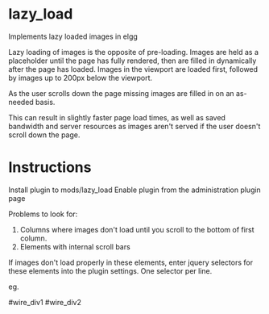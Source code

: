 lazy_load
=========

Implements lazy loaded images in elgg

Lazy loading of images is the opposite of pre-loading.  Images are held as a placeholder until
the page has fully rendered, then are filled in dynamically after the page has loaded.
Images in the viewport are loaded first, followed by images up to 200px below the viewport.

As the user scrolls down the page missing images are filled in on an as-needed basis.

This can result in slightly faster page load times, as well as saved bandwidth and server resources
as images aren't served if the user doesn't scroll down the page.


Instructions
============

Install plugin to mods/lazy_load
Enable plugin from the administration plugin page


Problems to look for:

1. Columns where images don't load until you scroll to the bottom of first column.
2. Elements with internal scroll bars

If images don't load properly in these elements, enter jquery selectors for these elements into the plugin settings.
One selector per line.

eg.

#wire_div1
#wire_div2